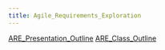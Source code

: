```yaml
---
title: Agile_Requirements_Exploration
---
```

[ARE_Presentation_Outline](ARE_Presentation_Outline)
[ARE_Class_Outline](ARE_Class_Outline)
